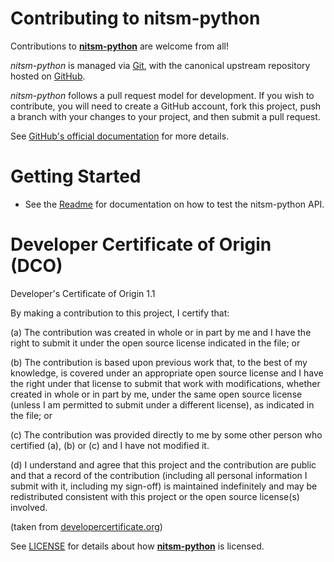 Contributing to nitsm-python
===========================

Contributions to **[nitsm-python](https://github.com/ni/nitsm-python)** are welcome from all!

*nitsm-python* is managed via [Git](https://git-scm.com), with the canonical
upstream repository hosted on [GitHub](https://github.com/ni/nitsm-python).

*nitsm-python* follows a pull request model for development.
If you wish to contribute, you will need to create a GitHub account, fork this project,
push a branch with your changes to your project, and then submit a pull request.

See [GitHub's official documentation](https://help.github.com/articles/using-pull-requests/)
for more details.

# Getting Started

- See the [Readme](./README.md) for documentation on how to test the nitsm-python API.

# Developer Certificate of Origin (DCO)

   Developer's Certificate of Origin 1.1

   By making a contribution to this project, I certify that:

   (a) The contribution was created in whole or in part by me and I
       have the right to submit it under the open source license
       indicated in the file; or

   (b) The contribution is based upon previous work that, to the best
       of my knowledge, is covered under an appropriate open source
       license and I have the right under that license to submit that
       work with modifications, whether created in whole or in part
       by me, under the same open source license (unless I am
       permitted to submit under a different license), as indicated
       in the file; or

   (c) The contribution was provided directly to me by some other
       person who certified (a), (b) or (c) and I have not modified
       it.

   (d) I understand and agree that this project and the contribution
       are public and that a record of the contribution (including all
       personal information I submit with it, including my sign-off) is
       maintained indefinitely and may be redistributed consistent with
       this project or the open source license(s) involved.

(taken from [developercertificate.org](https://developercertificate.org/))

See [LICENSE](https://github.com/ni/nitsm-python/blob/master/LICENSE)
for details about how **[nitsm-python](https://github.com/ni/nitsm-python)** is licensed.